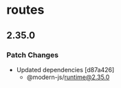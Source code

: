 # routes

## 2.35.0

### Patch Changes

- Updated dependencies [d87a426]
  - @modern-js/runtime@2.35.0
